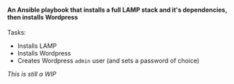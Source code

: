 #### An Ansible playbook that installs a full LAMP stack and it's dependencies, then installs Wordpress

Tasks:
- Installs LAMP
- Installs Wordpress
- Creates Wordpress `admin` user (and sets a password of choice)

*This is still a WIP*
